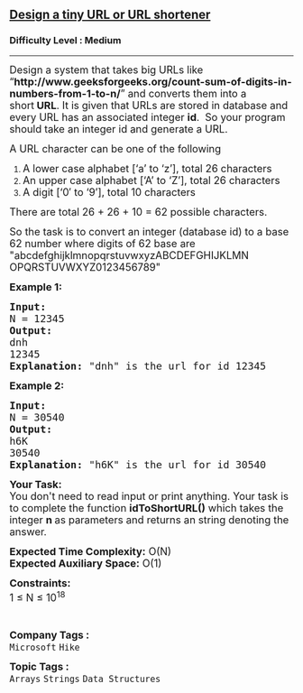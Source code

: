 <h2><a href="https://practice.geeksforgeeks.org/problems/design-a-tiny-url-or-url-shortener2031/1?page=1&difficulty[]=1&status[]=unsolved&company[]=Microsoft&sortBy=difficulty">Design a tiny URL or URL shortener</a></h2><h3>Difficulty Level : Medium</h3><hr><div class="problems_problem_content__Xm_eO"><p><span style="font-size:18px">Design a system that takes big URLs like “<strong>http://www.geeksforgeeks.org/count-sum-of-digits-in-numbers-from-1-to-n/</strong>” and converts them into a short<strong>&nbsp;URL</strong>.&nbsp;It is given that URLs are stored in database and every URL has an associated integer <strong>id</strong>.&nbsp; So your program should take an integer id and generate a&nbsp;URL.&nbsp; </span></p>

<p><span style="font-size:18px">A URL character can be one of the following</span></p>

<ol>
	<li><span style="font-size:18px">A lower case alphabet [‘a’ to ‘z’], total 26 characters</span></li>
	<li><span style="font-size:18px">An upper case alphabet [‘A’ to ‘Z’], total 26 characters</span></li>
	<li><span style="font-size:18px">A digit [‘0′ to ‘9’], total 10 characters</span></li>
</ol>

<p><span style="font-size:18px">There are total 26 + 26 + 10 = 62 possible characters.</span></p>

<p><span style="font-size:18px">So the task is to convert an integer (database id) to a base 62 number where digits of 62 base are "abcdefghijklmnopqrstuvwxyzABCDEFGHIJKLMN<br>
OPQRSTUVWXYZ0123456789"</span></p>

<p><span style="font-size:18px"><strong>Example 1:</strong></span></p>

<pre><span style="font-size:18px"><strong>Input: 
</strong>N = 12345
<strong>Output:</strong> 
dnh
12345
<strong>Explanation:</strong> "dnh" is the url for id 12345
</span></pre>

<p><span style="font-size:18px"><strong>Example 2:</strong></span></p>

<pre><span style="font-size:18px"><strong>Input:</strong> 
N = 30540
<strong>Output:</strong> 
h6K
30540
<strong>Explanation:</strong> "h6K" is the url for id 30540</span></pre>

<p><span style="font-size:18px"><strong>Your Task:&nbsp;&nbsp;</strong><br>
You don't need to read input or print anything. Your task is to complete the function&nbsp;<strong>idToShortURL()</strong>&nbsp;which takes the integer&nbsp;<strong>n</strong><strong>&nbsp;</strong>as parameters and returns an string denoting the answer.</span></p>

<p><span style="font-size:18px"><strong>Expected Time Complexity:</strong>&nbsp;O(N)<br>
<strong>Expected Auxiliary Space:</strong>&nbsp;O(1)</span></p>

<p><span style="font-size:18px"><strong>Constraints:</strong><br>
1 ≤ N ≤ 10<sup>18</sup></span></p>

<p>&nbsp;</p>
</div><p><span style=font-size:18px><strong>Company Tags : </strong><br><code>Microsoft</code>&nbsp;<code>Hike</code>&nbsp;<br><p><span style=font-size:18px><strong>Topic Tags : </strong><br><code>Arrays</code>&nbsp;<code>Strings</code>&nbsp;<code>Data Structures</code>&nbsp;